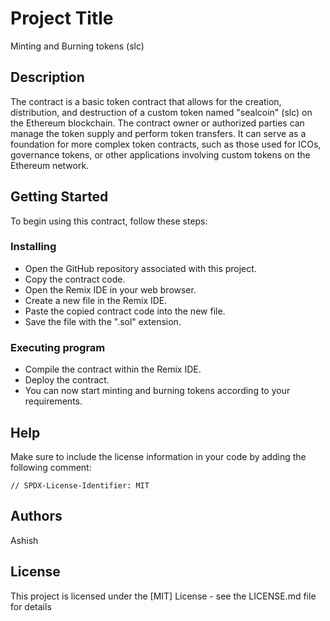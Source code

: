 # Project Title

Minting and Burning tokens (slc)

## Description

The contract is a basic token contract that allows for the creation, distribution, and destruction of a custom token named "sealcoin" (slc) on the Ethereum blockchain. The contract owner or authorized parties can manage the token supply and perform token transfers. It can serve as a foundation for more complex token contracts, such as those used for ICOs, governance tokens, or other applications involving custom tokens on the Ethereum network.

## Getting Started
To begin using this contract, follow these steps:
### Installing

* Open the GitHub repository associated with this project.
* Copy the contract code.
* Open the Remix IDE in your web browser.
* Create a new file in the Remix IDE.
* Paste the copied contract code into the new file.
* Save the file with the ".sol" extension. 


### Executing program

* Compile the contract within the Remix IDE.
* Deploy the contract.
* You can now start minting and burning tokens according to your requirements.
 


## Help
Make sure to include the license information in your code by adding the following comment:
```
// SPDX-License-Identifier: MIT
```

## Authors
Ashish




## License

This project is licensed under the [MIT] License - see the LICENSE.md file for details
